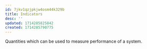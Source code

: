 ```yaml
---
id: 7jkv1qzjpkjw4osm44k329b
title: Indicators
desc: ''
updated: 1714285825842
created: 1714285790775
---
```


Quantities which can be used to measure performance of a system.